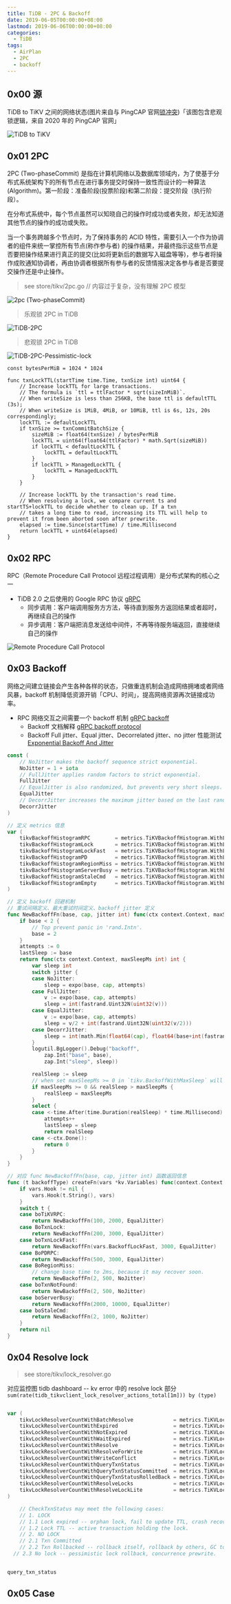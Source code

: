 ```yaml
---
title: TiDB - 2PC & Backoff
date: 2019-06-05T00:00:00+08:00
lastmod: 2019-06-06T00:00:00+08:00
categories:
  - TiDB
tags:
  - AirPlan
  - 2PC
  - backoff
---
```

## 0x00 源

TiDB to TiKV 之间的网络状态(图片来自与 PingCAP 官网[锁冲突](https://docs.pingcap.com/zh/tidb/stable/troubleshoot-lock-conflicts))「该图包含悲观锁逻辑，来自 2020 年的 PingCAP 官网」

![TiDB to TiKV](./troubleshooting-lock-pic-05.png)

## 0x01 2PC

2PC (Two-phaseCommit) 是指在计算机网络以及数据库领域内，为了使基于分布式系统架构下的所有节点在进行事务提交时保持一致性而设计的一种算法 (Algorithm)。第一阶段：准备阶段(投票阶段)和第二阶段：提交阶段（执行阶段）。

在分布式系统中，每个节点虽然可以知晓自己的操作时成功或者失败，却无法知道其他节点的操作的成功或失败。

当一个事务跨越多个节点时，为了保持事务的 ACID 特性，需要引入一个作为协调者的组件来统一掌控所有节点(称作参与者) 的操作结果，并最终指示这些节点是否要把操作结果进行真正的提交(比如将更新后的数据写入磁盘等等)，参与者将操作成败通知协调者，再由协调者根据所有参与者的反馈情报决定各参与者是否要提交操作还是中止操作。

> see store/tikv/2pc.go // 内容过于复杂，没有理解
> 2PC 模型

![2pc (Two-phaseCommit)](./2pc.webp)

> 乐观锁 2PC in TiDB

![TiDB-2PC](./troubleshooting-lock-pic-01.png)  

> 悲观锁 2PC in TiDB

![TiDB-2PC-Pessimistic-lock](./troubleshooting-lock-pic-06.png)  

```golang
const bytesPerMiB = 1024 * 1024

func txnLockTTL(startTime time.Time, txnSize int) uint64 {
	// Increase lockTTL for large transactions.
	// The formula is `ttl = ttlFactor * sqrt(sizeInMiB)`.
	// When writeSize is less than 256KB, the base ttl is defaultTTL (3s);
	// When writeSize is 1MiB, 4MiB, or 10MiB, ttl is 6s, 12s, 20s correspondingly;
	lockTTL := defaultLockTTL
	if txnSize >= txnCommitBatchSize {
		sizeMiB := float64(txnSize) / bytesPerMiB
		lockTTL = uint64(float64(ttlFactor) * math.Sqrt(sizeMiB))
		if lockTTL < defaultLockTTL {
			lockTTL = defaultLockTTL
		}
		if lockTTL > ManagedLockTTL {
			lockTTL = ManagedLockTTL
		}
	}

	// Increase lockTTL by the transaction's read time.
	// When resolving a lock, we compare current ts and startTS+lockTTL to decide whether to clean up. If a txn
	// takes a long time to read, increasing its TTL will help to prevent it from been aborted soon after prewrite.
	elapsed := time.Since(startTime) / time.Millisecond
	return lockTTL + uint64(elapsed)
}
```

## 0x02 RPC

RPC（Remote Procedure Call Protocol 远程过程调用）是分布式架构的核心之一  

- TiDB 2.0 之后使用的 Google RPC 协议 [gRPC](https://godoc.org/google.golang.org/grpc)
  - 同步调用：客户端调用服务方方法，等待直到服务方返回结果或者超时，再继续自己的操作
  - 异步调用：客户端把消息发送给中间件，不再等待服务端返回，直接继续自己的操作

![Remote Procedure Call Protocol](./rpc.jpg)

## 0x03 Backoff

网络之间建立链接会产生各种各样的状态，只做重连机制会造成网络拥堵或者网络风暴，backoff 机制降低资源开销「CPU、时间」，提高网络资源再次链接成功率。

- RPC 网络交互之间需要一个 backoff 机制 [gRPC backoff](https://godoc.org/google.golang.org/grpc/backoff)
  - Backoff 文档解释 [gRPC backoff protocol](https://github.com/grpc/grpc/blob/master/doc/connection-backoff.md)
  - Backoff Full jitter、Equal jitter、Decorrelated jitter、no jitter 性能测试 [Exponential Backoff And Jitter](https://aws.amazon.com/blogs/architecture/exponential-backoff-and-jitter/)

```go
const (
	// NoJitter makes the backoff sequence strict exponential.
	NoJitter = 1 + iota
	// FullJitter applies random factors to strict exponential.
	FullJitter
	// EqualJitter is also randomized, but prevents very short sleeps.
	EqualJitter
	// DecorrJitter increases the maximum jitter based on the last random value.
	DecorrJitter
)

// 定义 metrics 信息
var (
	tikvBackoffHistogramRPC        = metrics.TiKVBackoffHistogram.WithLabelValues("tikvRPC")
	tikvBackoffHistogramLock       = metrics.TiKVBackoffHistogram.WithLabelValues("txnLock")
	tikvBackoffHistogramLockFast   = metrics.TiKVBackoffHistogram.WithLabelValues("tikvLockFast")
	tikvBackoffHistogramPD         = metrics.TiKVBackoffHistogram.WithLabelValues("	")
	tikvBackoffHistogramRegionMiss = metrics.TiKVBackoffHistogram.WithLabelValues("regionMiss")
	tikvBackoffHistogramServerBusy = metrics.TiKVBackoffHistogram.WithLabelValues("serverBusy")
	tikvBackoffHistogramStaleCmd   = metrics.TiKVBackoffHistogram.WithLabelValues("staleCommand")
	tikvBackoffHistogramEmpty      = metrics.TiKVBackoffHistogram.WithLabelValues("")
)

// 定义 backoff 回避机制
// 重试间隔定义、最大重试时间定义、backoff jitter 定义
func NewBackoffFn(base, cap, jitter int) func(ctx context.Context, maxSleepMs int) int {
	if base < 2 {
		// Top prevent panic in 'rand.Intn'.
		base = 2
	}
	attempts := 0
	lastSleep := base
	return func(ctx context.Context, maxSleepMs int) int {
		var sleep int
		switch jitter {
		case NoJitter:
			sleep = expo(base, cap, attempts)
		case FullJitter:
			v := expo(base, cap, attempts)
			sleep = int(fastrand.Uint32N(uint32(v)))
		case EqualJitter:
			v := expo(base, cap, attempts)
			sleep = v/2 + int(fastrand.Uint32N(uint32(v/2)))
		case DecorrJitter:
			sleep = int(math.Min(float64(cap), float64(base+int(fastrand.Uint32N(uint32(lastSleep*3-base))))))
		}
		logutil.BgLogger().Debug("backoff",
			zap.Int("base", base),
			zap.Int("sleep", sleep))

		realSleep := sleep
		// when set maxSleepMs >= 0 in `tikv.BackoffWithMaxSleep` will force sleep maxSleepMs milliseconds.
		if maxSleepMs >= 0 && realSleep > maxSleepMs {
			realSleep = maxSleepMs
		}
		select {
		case <-time.After(time.Duration(realSleep) * time.Millisecond):
			attempts++
			lastSleep = sleep
			return realSleep
		case <-ctx.Done():
			return 0
		}
	}
}

// 对应 func NewBackoffFn(base, cap, jitter int) 函数返回信息
func (t backoffType) createFn(vars *kv.Variables) func(context.Context, int) int {
	if vars.Hook != nil {
		vars.Hook(t.String(), vars)
	}
	switch t {
	case boTiKVRPC:
		return NewBackoffFn(100, 2000, EqualJitter)
	case BoTxnLock:
		return NewBackoffFn(200, 3000, EqualJitter)
	case boTxnLockFast:
		return NewBackoffFn(vars.BackoffLockFast, 3000, EqualJitter)
	case BoPDRPC:
		return NewBackoffFn(500, 3000, EqualJitter)
	case BoRegionMiss:
		// change base time to 2ms, because it may recover soon.
		return NewBackoffFn(2, 500, NoJitter)
	case boTxnNotFound:
		return NewBackoffFn(2, 500, NoJitter)
	case boServerBusy:
		return NewBackoffFn(2000, 10000, EqualJitter)
	case boStaleCmd:
		return NewBackoffFn(2, 1000, NoJitter)
	}
	return nil
}
```

## 0x04 Resolve lock

> see store/tikv/lock_resolver.go

对应监控图 tidb dashboard -- kv error 中的 resolve lock 部分 `sum(rate(tidb_tikvclient_lock_resolver_actions_total[1m])) by (type)`

```go

var (
	tikvLockResolverCountWithBatchResolve             = metrics.TiKVLockResolverCounter.WithLabelValues("batch_resolve")
	tikvLockResolverCountWithExpired                  = metrics.TiKVLockResolverCounter.WithLabelValues("expired")
	tikvLockResolverCountWithNotExpired               = metrics.TiKVLockResolverCounter.WithLabelValues("not_expired")
	tikvLockResolverCountWithWaitExpired              = metrics.TiKVLockResolverCounter.WithLabelValues("wait_expired")
	tikvLockResolverCountWithResolve                  = metrics.TiKVLockResolverCounter.WithLabelValues("resolve")
	tikvLockResolverCountWithResolveForWrite          = metrics.TiKVLockResolverCounter.WithLabelValues("resolve_for_write")
	tikvLockResolverCountWithWriteConflict            = metrics.TiKVLockResolverCounter.WithLabelValues("write_conflict")
	tikvLockResolverCountWithQueryTxnStatus           = metrics.TiKVLockResolverCounter.WithLabelValues("query_txn_status")
	tikvLockResolverCountWithQueryTxnStatusCommitted  = metrics.TiKVLockResolverCounter.WithLabelValues("query_txn_status_committed")
	tikvLockResolverCountWithQueryTxnStatusRolledBack = metrics.TiKVLockResolverCounter.WithLabelValues("query_txn_status_rolled_back")
	tikvLockResolverCountWithResolveLocks             = metrics.TiKVLockResolverCounter.WithLabelValues("query_resolve_locks")
	tikvLockResolverCountWithResolveLockLite          = metrics.TiKVLockResolverCounter.WithLabelValues("query_resolve_lock_lite")
)

	// CheckTxnStatus may meet the following cases:
	// 1. LOCK
	// 1.1 Lock expired -- orphan lock, fail to update TTL, crash recovery etc.
	// 1.2 Lock TTL -- active transaction holding the lock.
	// 2. NO LOCK
	// 2.1 Txn Committed
	// 2.2 Txn Rollbacked -- rollback itself, rollback by others, GC tomb etc.
  // 2.3 No lock -- pessimistic lock rollback, concurrence prewrite.


query_txn_status


```


## 0x05 Case








